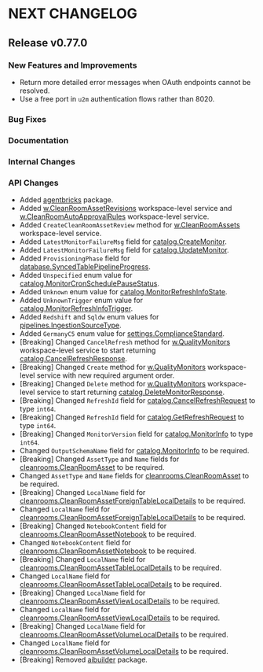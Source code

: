 # NEXT CHANGELOG

## Release v0.77.0

### New Features and Improvements

* Return more detailed error messages when OAuth endpoints cannot be resolved.
* Use a free port in `u2m` authentication flows rather than 8020.

### Bug Fixes

### Documentation

### Internal Changes

### API Changes
* Added [agentbricks](https://pkg.go.dev/github.com/databricks/databricks-sdk-go/service/agentbricks) package.
* Added [w.CleanRoomAssetRevisions](https://pkg.go.dev/github.com/databricks/databricks-sdk-go/service/cleanrooms#CleanRoomAssetRevisionsAPI) workspace-level service and [w.CleanRoomAutoApprovalRules](https://pkg.go.dev/github.com/databricks/databricks-sdk-go/service/cleanrooms#CleanRoomAutoApprovalRulesAPI) workspace-level service.
* Added `CreateCleanRoomAssetReview` method for [w.CleanRoomAssets](https://pkg.go.dev/github.com/databricks/databricks-sdk-go/service/cleanrooms#CleanRoomAssetsAPI) workspace-level service.
* Added `LatestMonitorFailureMsg` field for [catalog.CreateMonitor](https://pkg.go.dev/github.com/databricks/databricks-sdk-go/service/catalog#CreateMonitor).
* Added `LatestMonitorFailureMsg` field for [catalog.UpdateMonitor](https://pkg.go.dev/github.com/databricks/databricks-sdk-go/service/catalog#UpdateMonitor).
* Added `ProvisioningPhase` field for [database.SyncedTablePipelineProgress](https://pkg.go.dev/github.com/databricks/databricks-sdk-go/service/database#SyncedTablePipelineProgress).
* Added `Unspecified` enum value for [catalog.MonitorCronSchedulePauseStatus](https://pkg.go.dev/github.com/databricks/databricks-sdk-go/service/catalog#MonitorCronSchedulePauseStatus).
* Added `Unknown` enum value for [catalog.MonitorRefreshInfoState](https://pkg.go.dev/github.com/databricks/databricks-sdk-go/service/catalog#MonitorRefreshInfoState).
* Added `UnknownTrigger` enum value for [catalog.MonitorRefreshInfoTrigger](https://pkg.go.dev/github.com/databricks/databricks-sdk-go/service/catalog#MonitorRefreshInfoTrigger).
* Added `Redshift` and `Sqldw` enum values for [pipelines.IngestionSourceType](https://pkg.go.dev/github.com/databricks/databricks-sdk-go/service/pipelines#IngestionSourceType).
* Added `GermanyC5` enum value for [settings.ComplianceStandard](https://pkg.go.dev/github.com/databricks/databricks-sdk-go/service/settings#ComplianceStandard).
* [Breaking] Changed `CancelRefresh` method for [w.QualityMonitors](https://pkg.go.dev/github.com/databricks/databricks-sdk-go/service/catalog#QualityMonitorsAPI) workspace-level service to start returning [catalog.CancelRefreshResponse](https://pkg.go.dev/github.com/databricks/databricks-sdk-go/service/catalog#CancelRefreshResponse).
* [Breaking] Changed `Create` method for [w.QualityMonitors](https://pkg.go.dev/github.com/databricks/databricks-sdk-go/service/catalog#QualityMonitorsAPI) workspace-level service with new required argument order.
* [Breaking] Changed `Delete` method for [w.QualityMonitors](https://pkg.go.dev/github.com/databricks/databricks-sdk-go/service/catalog#QualityMonitorsAPI) workspace-level service to start returning [catalog.DeleteMonitorResponse](https://pkg.go.dev/github.com/databricks/databricks-sdk-go/service/catalog#DeleteMonitorResponse).
* [Breaking] Changed `RefreshId` field for [catalog.CancelRefreshRequest](https://pkg.go.dev/github.com/databricks/databricks-sdk-go/service/catalog#CancelRefreshRequest) to type `int64`.
* [Breaking] Changed `RefreshId` field for [catalog.GetRefreshRequest](https://pkg.go.dev/github.com/databricks/databricks-sdk-go/service/catalog#GetRefreshRequest) to type `int64`.
* [Breaking] Changed `MonitorVersion` field for [catalog.MonitorInfo](https://pkg.go.dev/github.com/databricks/databricks-sdk-go/service/catalog#MonitorInfo) to type `int64`.
* Changed `OutputSchemaName` field for [catalog.MonitorInfo](https://pkg.go.dev/github.com/databricks/databricks-sdk-go/service/catalog#MonitorInfo) to be required.
* [Breaking] Changed `AssetType` and `Name` fields for [cleanrooms.CleanRoomAsset](https://pkg.go.dev/github.com/databricks/databricks-sdk-go/service/cleanrooms#CleanRoomAsset) to be required.
* Changed `AssetType` and `Name` fields for [cleanrooms.CleanRoomAsset](https://pkg.go.dev/github.com/databricks/databricks-sdk-go/service/cleanrooms#CleanRoomAsset) to be required.
* [Breaking] Changed `LocalName` field for [cleanrooms.CleanRoomAssetForeignTableLocalDetails](https://pkg.go.dev/github.com/databricks/databricks-sdk-go/service/cleanrooms#CleanRoomAssetForeignTableLocalDetails) to be required.
* Changed `LocalName` field for [cleanrooms.CleanRoomAssetForeignTableLocalDetails](https://pkg.go.dev/github.com/databricks/databricks-sdk-go/service/cleanrooms#CleanRoomAssetForeignTableLocalDetails) to be required.
* [Breaking] Changed `NotebookContent` field for [cleanrooms.CleanRoomAssetNotebook](https://pkg.go.dev/github.com/databricks/databricks-sdk-go/service/cleanrooms#CleanRoomAssetNotebook) to be required.
* Changed `NotebookContent` field for [cleanrooms.CleanRoomAssetNotebook](https://pkg.go.dev/github.com/databricks/databricks-sdk-go/service/cleanrooms#CleanRoomAssetNotebook) to be required.
* [Breaking] Changed `LocalName` field for [cleanrooms.CleanRoomAssetTableLocalDetails](https://pkg.go.dev/github.com/databricks/databricks-sdk-go/service/cleanrooms#CleanRoomAssetTableLocalDetails) to be required.
* Changed `LocalName` field for [cleanrooms.CleanRoomAssetTableLocalDetails](https://pkg.go.dev/github.com/databricks/databricks-sdk-go/service/cleanrooms#CleanRoomAssetTableLocalDetails) to be required.
* [Breaking] Changed `LocalName` field for [cleanrooms.CleanRoomAssetViewLocalDetails](https://pkg.go.dev/github.com/databricks/databricks-sdk-go/service/cleanrooms#CleanRoomAssetViewLocalDetails) to be required.
* Changed `LocalName` field for [cleanrooms.CleanRoomAssetViewLocalDetails](https://pkg.go.dev/github.com/databricks/databricks-sdk-go/service/cleanrooms#CleanRoomAssetViewLocalDetails) to be required.
* [Breaking] Changed `LocalName` field for [cleanrooms.CleanRoomAssetVolumeLocalDetails](https://pkg.go.dev/github.com/databricks/databricks-sdk-go/service/cleanrooms#CleanRoomAssetVolumeLocalDetails) to be required.
* Changed `LocalName` field for [cleanrooms.CleanRoomAssetVolumeLocalDetails](https://pkg.go.dev/github.com/databricks/databricks-sdk-go/service/cleanrooms#CleanRoomAssetVolumeLocalDetails) to be required.
* [Breaking] Removed [aibuilder](https://pkg.go.dev/github.com/databricks/databricks-sdk-go/service/aibuilder) package.